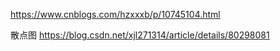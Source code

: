 https://www.cnblogs.com/hzxxxb/p/10745104.html

散点图
https://blog.csdn.net/xjl271314/article/details/80298081